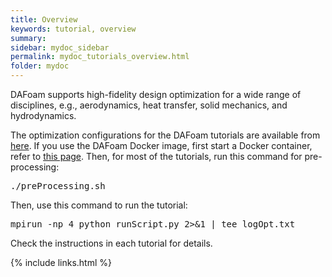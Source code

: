 ```yaml
---
title: Overview
keywords: tutorial, overview
summary: 
sidebar: mydoc_sidebar
permalink: mydoc_tutorials_overview.html
folder: mydoc
---
```


DAFoam supports high-fidelity design optimization for a wide range of disciplines, e.g., aerodynamics, heat transfer, solid mechanics, and hydrodynamics. 

The optimization configurations for the DAFoam tutorials are available from [here](https://github.com/DAFoam/tutorials/tree/v3). If you use the DAFoam Docker image, first start a Docker container, refer to [this page](mydoc_get_started_run.html). Then, for most of the tutorials, run this command for pre-processing:

<pre>
./preProcessing.sh
</pre>

Then, use this command to run the tutorial:

<pre>
mpirun -np 4 python runScript.py 2>&1 | tee logOpt.txt
</pre>

Check the instructions in each tutorial for details.

{% include links.html %}
